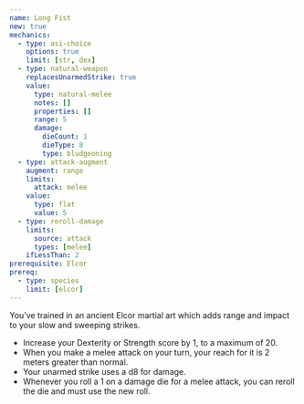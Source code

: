 ```yaml
---
name: Long Fist
new: true
mechanics:
  - type: asi-choice
    options: true
    limit: [str, dex]
  - type: natural-weapon
    replacesUnarmedStrike: true
    value:
      type: natural-melee
      notes: []
      properties: []
      range: 5
      damage:
        dieCount: 1
        dieType: 8
        type: bludgeoning
  - type: attack-augment
    augment: range
    limits:
      attack: melee
    value:
      type: flat
      value: 5
  - type: reroll-damage
    limits:
      source: attack
      types: [melee]
    ifLessThan: 2
prerequisite: Elcor
prereq:
  - type: species
    limit: [elcor]
---
```

You’ve trained in an ancient Elcor martial art which adds range and impact to your slow and sweeping strikes.
- Increase your Dexterity or Strength score by 1, to a maximum of 20.
- When you make a melee attack on your turn, your reach for it is 2 meters greater than normal.
- Your unarmed strike uses a d8 for damage.
- Whenever you roll a 1 on a damage die for a melee attack, you can reroll the die and must use the new roll.
